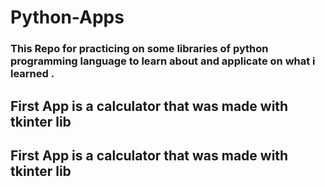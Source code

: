 ﻿<!-- @format -->

# Python-Apps

### This Repo for practicing on some libraries of python programming language to learn about and applicate on what i learned .

## First App is a calculator that was made with tkinter lib
## First App is a calculator that was made with tkinter lib
